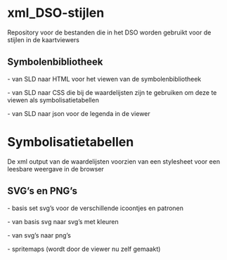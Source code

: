 xml_DSO-stijlen
===============

Repository voor de bestanden die in het DSO worden gebruikt voor de stijlen in
de kaartviewers

Symbolenbibliotheek
-------------------

\- van SLD naar HTML voor het viewen van de symbolenbibliotheek

\- van SLD naar CSS die bij de waardelijsten zijn te gebruiken om deze te viewen
als symbolisatietabellen

\- van SLD naar json voor de legenda in de viewer

Symbolisatietabellen
====================

De xml output van de waardelijsten voorzien van een stylesheet voor een leesbare
weergave in de browser

SVG’s en PNG’s
--------------

\- basis set svg’s voor de verschillende icoontjes en patronen

\- van basis svg naar svg’s met kleuren

\- van svg’s naar png’s

\- spritemaps (wordt door de viewer nu zelf gemaakt)
